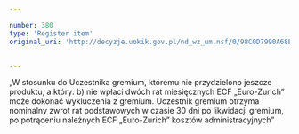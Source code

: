 ```yaml
---

number: 380
type: 'Register item'
original_uri: 'http://decyzje.uokik.gov.pl/nd_wz_um.nsf/0/98C0D7990A68EAB9C12572DD00329528?OpenDocument'


---
```


„W stosunku do Uczestnika gremium, któremu nie przydzielono jeszcze produktu, a który:  b) nie wpłaci dwóch rat miesięcznych ECF „Euro-Zurich” może dokonać wykluczenia z gremium. Uczestnik gremium otrzyma nominalny zwrot rat podstawowych w czasie 30 dni po likwidacji gremium, po potrąceniu należnych ECF „Euro-Zurich” kosztów administracyjnych”
